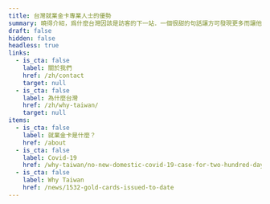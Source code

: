 ```yaml
---
title: 台灣就業金卡專業人士的優勢
summary: 曉得介紹，爲什麼台灣因該是訪客的下一站．一個很甜的句話讓方可發現更多而讓他們覺得台灣是最完美的選着．
draft: false
hidden: false
headless: true
links:
  - is_cta: false
    label: 關於我們
    href: /zh/contact
    target: null
  - is_cta: false
    label: 為什麼台灣
    href: /zh/why-taiwan/
    target: null
items:
  - is_cta: false
    label: 就業金卡是什麼？
    href: /about
  - is_cta: false
    label: Covid-19
    href: /why-taiwan/no-new-domestic-covid-19-case-for-two-hundred-days-how-do-taiwan-do-it
  - is_cta: false
    label: Why Taiwan
    href: /news/1532-gold-cards-issued-to-date
---
```

<!-- This text will never be seen -->